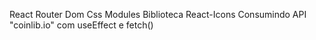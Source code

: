React Router Dom
Css Modules
Biblioteca React-Icons
Consumindo API "coinlib.io" com useEffect e fetch()